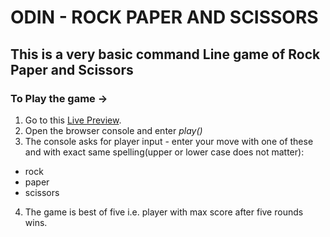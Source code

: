 # ODIN - ROCK PAPER AND SCISSORS
## This is a very basic command Line game of Rock Paper and Scissors
### To Play the game ->
1. Go to this <a href="https://paraswastaken.github.io/odin-rockppersci/" target="_blank">Live Preview</a>.
2. Open the browser console and enter *play()*
3. The console asks for player input - enter your move with one of these and with exact same spelling(upper or lower case does not matter):
- rock
- paper
- scissors
4. The game is best of five i.e. player with max score after five rounds wins.
